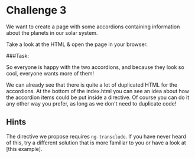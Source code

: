# Challenge 3

We want to create a page with some accordions containing information about the planets in our solar system.

Take a look at the HTML & open the page in your browser.



###Task:

So everyone is happy with the two accordions, and because they look so cool, everyone wants more of them!

We can already see that there is quite a lot of duplicated HTML for the accordions. At the bottom of the index.html you
can see an idea about how the accordion items could be put inside a directive. Of course you can do it any other way
you prefer, as long as we don't need to duplicate code!


## Hints
The directive we propose requires ```ng-transclude```. If you have never heard of this, try a different solution that
is more familiar to you or have a look at [this example].

[this explanation]: http://stackoverflow.com/questions/24725399/what-is-ng-transclude
